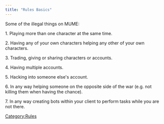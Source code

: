 ```yaml
---
title: "Rules Basics"
---
```


Some of the illegal things on MUME:

1\. Playing more than one character at the same time.

2\. Having any of your own characters helping any other of your own
characters.

3\. Trading, giving or sharing characters or accounts.

4\. Having multiple accounts.

5\. Hacking into someone else's account.

6\. In any way helping someone on the opposite side of the war (e.g. not
killing them when having the chance).

7\. In any way creating bots within your client to perform tasks while
you are not there.

[Category:Rules](Category:Rules "wikilink")